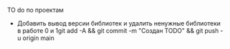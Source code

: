 TO do по проектам
- Добавить вывод версии библиотек и удалить ненужные библиотеки в работе 0 и 1git add -A && git commit -m "Создан TODO" && git push -u origin main